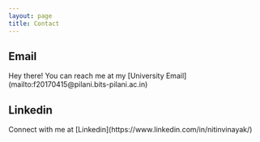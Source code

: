 ```yaml
---
layout: page
title: Contact
---
```


## Email

<p class="message">
  Hey there! You can reach me at my [University Email](mailto:f20170415@pilani.bits-pilani.ac.in) 
</p>

## Linkedin

<p class="message">
  Connect with me at [Linkedin](https://www.linkedin.com/in/nitinvinayak/)
</p>